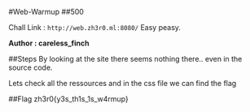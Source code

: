 #Web-Warmup
##500

Chall Link : `http://web.zh3r0.ml:8080/`
Easy peasy.

**Author : careless_finch**

##Steps
By looking at the site there seems nothing there.. even in the source code.

Lets check all the ressources and in the css file we can find the flag

##Flag
zh3r0{y3s_th1s_1s_w4rmup}